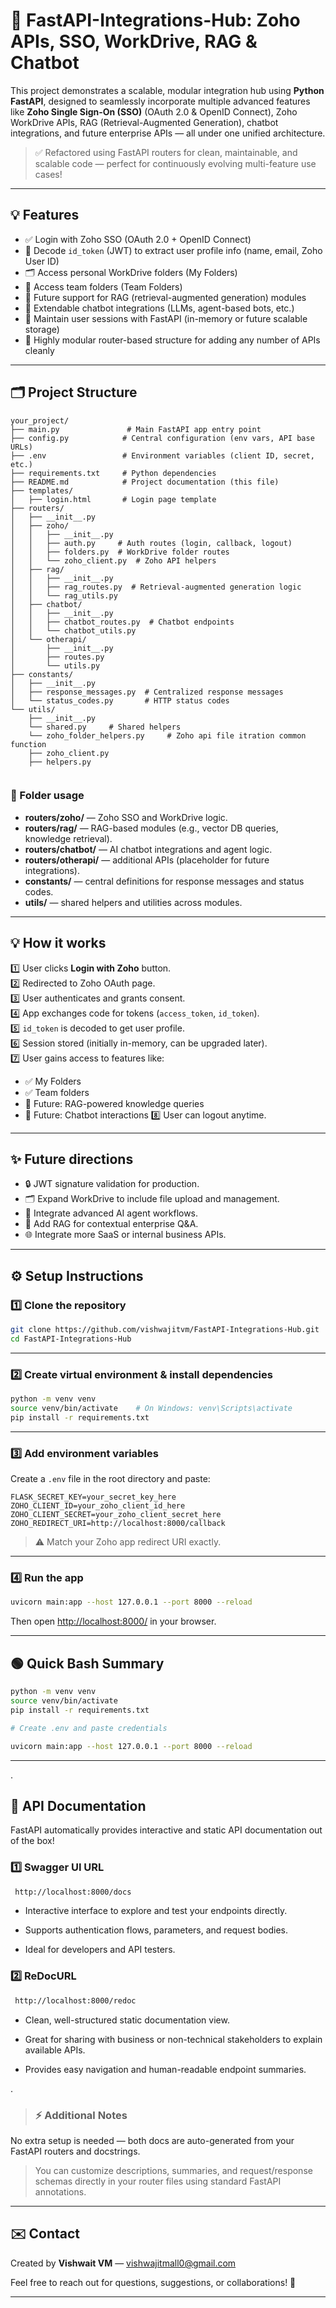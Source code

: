 # 🚀 FastAPI-Integrations-Hub: Zoho APIs, SSO, WorkDrive, RAG & Chatbot

This project demonstrates a scalable, modular integration hub using **Python FastAPI**, designed to seamlessly incorporate multiple advanced features like **Zoho Single Sign-On (SSO)** (OAuth 2.0 & OpenID Connect), Zoho WorkDrive APIs, RAG (Retrieval-Augmented Generation), chatbot integrations, and future enterprise APIs — all under one unified architecture.

> ✅ Refactored using FastAPI routers for clean, maintainable, and scalable code — perfect for continuously evolving multi-feature use cases!

---

## 💡 Features

- ✅ Login with Zoho SSO (OAuth 2.0 + OpenID Connect)
- 🔑 Decode `id_token` (JWT) to extract user profile info (name, email, Zoho User ID)
- 🗂️ Access personal WorkDrive folders (My Folders)
- 👥 Access team folders (Team Folders)
- 🧠 Future support for RAG (retrieval-augmented generation) modules
- 🤖 Extendable chatbot integrations (LLMs, agent-based bots, etc.)
- 💼 Maintain user sessions with FastAPI (in-memory or future scalable storage)
- 🧩 Highly modular router-based structure for adding any number of APIs cleanly

---

## 🗂️ Project Structure

```
your_project/
├── main.py               # Main FastAPI app entry point
├── config.py            # Central configuration (env vars, API base URLs)
├── .env                 # Environment variables (client ID, secret, etc.)
├── requirements.txt     # Python dependencies
├── README.md            # Project documentation (this file)
├── templates/
│   ├── login.html       # Login page template
├── routers/
│   ├── __init__.py
│   ├── zoho/
│   │   ├── __init__.py
│   │   ├── auth.py     # Auth routes (login, callback, logout)
│   │   ├── folders.py  # WorkDrive folder routes
│   │   └── zoho_client.py  # Zoho API helpers
│   ├── rag/
│   │   ├── __init__.py
│   │   ├── rag_routes.py  # Retrieval-augmented generation logic
│   │   └── rag_utils.py
│   ├── chatbot/
│   │   ├── __init__.py
│   │   ├── chatbot_routes.py  # Chatbot endpoints
│   │   └── chatbot_utils.py
│   └── otherapi/
│       ├── __init__.py
│       ├── routes.py
│       └── utils.py
├── constants/
│   ├── __init__.py
│   ├── response_messages.py  # Centralized response messages
│   └── status_codes.py       # HTTP status codes
└── utils/
    ├── __init__.py
    └── shared.py     # Shared helpers
    └── zoho_folder_helpers.py     # Zoho api file itration common function
    ├── zoho_client.py
    ├── helpers.py
    
```

### 📁 Folder usage

- **routers/zoho/** — Zoho SSO and WorkDrive logic.
- **routers/rag/** — RAG-based modules (e.g., vector DB queries, knowledge retrieval).
- **routers/chatbot/** — AI chatbot integrations and agent logic.
- **routers/otherapi/** — additional APIs (placeholder for future integrations).
- **constants/** — central definitions for response messages and status codes.
- **utils/** — shared helpers and utilities across modules.

---

## 💡 How it works

1️⃣ User clicks **Login with Zoho** button.  
2️⃣ Redirected to Zoho OAuth page.  
3️⃣ User authenticates and grants consent.  
4️⃣ App exchanges code for tokens (`access_token`, `id_token`).  
5️⃣ `id_token` is decoded to get user profile.  
6️⃣ Session stored (initially in-memory, can be upgraded later).  
7️⃣ User gains access to features like:
   - ✅ My Folders
   - ✅ Team folders
   - 💬 Future: RAG-powered knowledge queries
   - 🤖 Future: Chatbot interactions
8️⃣ User can logout anytime.

---

## ✨ Future directions

- 🔒 JWT signature validation for production.
- 🗂️ Expand WorkDrive to include file upload and management.
- 🤖 Integrate advanced AI agent workflows.
- 🔎 Add RAG for contextual enterprise Q&A.
- 🌐 Integrate more SaaS or internal business APIs.

---

## ⚙️ Setup Instructions

### 1️⃣ Clone the repository

```bash
git clone https://github.com/vishwajitvm/FastAPI-Integrations-Hub.git
cd FastAPI-Integrations-Hub
```

---

### 2️⃣ Create virtual environment & install dependencies

```bash
python -m venv venv
source venv/bin/activate    # On Windows: venv\Scripts\activate
pip install -r requirements.txt
```

---

### 3️⃣ Add environment variables

Create a `.env` file in the root directory and paste:

```env
FLASK_SECRET_KEY=your_secret_key_here
ZOHO_CLIENT_ID=your_zoho_client_id_here
ZOHO_CLIENT_SECRET=your_zoho_client_secret_here
ZOHO_REDIRECT_URI=http://localhost:8000/callback
```

> ⚠️ Match your Zoho app redirect URI exactly.

---

### 4️⃣ Run the app

```bash
uvicorn main:app --host 127.0.0.1 --port 8000 --reload
```

Then open [http://localhost:8000/](http://localhost:8000/) in your browser.

---

## 🟢 Quick Bash Summary

```bash
python -m venv venv
source venv/bin/activate
pip install -r requirements.txt

# Create .env and paste credentials

uvicorn main:app --host 127.0.0.1 --port 8000 --reload
```

---

.

## 📄 API Documentation
FastAPI automatically provides interactive and static API documentation out of the box!

### 1️⃣ Swagger UI URL
```bash
 http://localhost:8000/docs
 ```

- Interactive interface to explore and test your endpoints directly.

- Supports authentication flows, parameters, and request bodies.

- Ideal for developers and API testers.

### 2️⃣ ReDocURL
```bash
 http://localhost:8000/redoc
```
- Clean, well-structured static documentation view.

- Great for sharing with business or non-technical stakeholders to explain available APIs.

- Provides easy navigation and human-readable endpoint summaries.

.



> ### ⚡️ Additional Notes
No extra setup is needed — both docs are auto-generated from your FastAPI routers and docstrings.

> You can customize descriptions, summaries, and request/response schemas directly in your router files using standard FastAPI annotations.



---
## ✉️ Contact

Created by **Vishwait VM** — [vishwajitmall0@gmail.com](mailto:vishwajitmall0@gmail.com)

Feel free to reach out for questions, suggestions, or collaborations! 🚀

---

